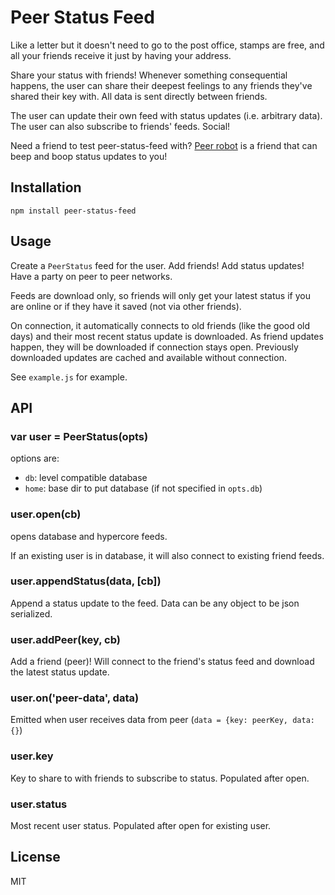 # Peer Status Feed

Like a letter but it doesn't need to go to the post office, stamps are free, and all your friends receive it just by having your address.

Share your status with friends! Whenever something consequential happens, the user can share their deepest feelings to any friends they've shared their key with. All data is sent directly between friends.

The user can update their own feed with status updates (i.e. arbitrary data). The user can also subscribe to friends' feeds. Social!

Need a friend to test peer-status-feed with? [Peer robot](https://github.com/joehand/peer-robot) is a friend that can beep and boop status updates to you!

## Installation 

```
npm install peer-status-feed
```

## Usage

Create a `PeerStatus` feed for the user. Add friends! Add status updates! Have a party on peer to peer networks.

Feeds are download only, so friends will only get your latest status if you are online or if they have it saved (not via other friends). 

On connection, it automatically connects to old friends (like the good old days) and their most recent status update is downloaded. As friend updates happen, they will be downloaded if connection stays open. Previously downloaded updates are cached and available without connection.

See `example.js` for example.

## API

### var user = PeerStatus(opts)

options are:

* `db`: level compatible database
* `home`: base dir to put database (if not specified in `opts.db`)

### user.open(cb)

opens database and hypercore feeds. 

If an existing user is in database, it will also connect to existing friend feeds.

### user.appendStatus(data, [cb])

Append a status update to the feed. Data can be any object to be json serialized.

### user.addPeer(key, cb)

Add a friend (peer)! Will connect to the friend's status feed and download the latest status update.

### user.on('peer-data', data) 

Emitted when user receives data from peer (`data = {key: peerKey, data: {}`)

### user.key

Key to share to with friends to subscribe to status. Populated after open.

### user.status

Most recent user status. Populated after open for existing user.

## License

MIT